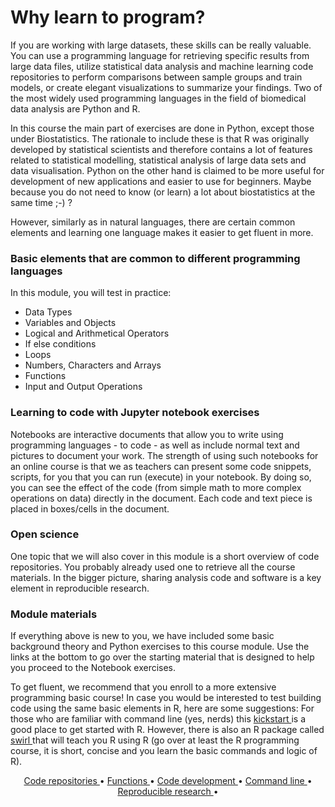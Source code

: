 # Why learn to program?

If you are working with large datasets, these skills can be really valuable. You can use a programming language for retrieving specific results from large data files, utilize statistical data analysis and machine learning code repositories to perform comparisons between sample groups and train models, or create elegant visualizations to summarize your findings. Two of the most widely used programming languages in the field of biomedical data analysis are Python and R.

In this course the main part of exercises are done in Python, except those under Biostatistics. The rationale to include these is that R was originally developed by statistical scientists and therefore contains a lot of features related to statistical modelling, statistical analysis of large data sets and data visualisation. Python on the other hand is claimed to be more useful for development of new applications and easier to use for beginners. Maybe because you do not need to know (or learn) a lot about biostatistics at the same time ;-) ?

However, similarly as in natural languages, there are certain common elements and learning one language makes it easier to get fluent in more. 

### Basic elements that are common to different programming languages  

In this module, you will test in practice:

* Data Types
* Variables and Objects
* Logical and Arithmetical Operators
* If else conditions
* Loops
* Numbers, Characters and Arrays
* Functions
* Input and Output Operations

### Learning to code with Jupyter notebook exercises

Notebooks are interactive documents that allow you to write using programming languages - to code - as well as include normal text and pictures to document your work. The strength of using such notebooks for an online course is that we as teachers can present some code snippets, scripts, for you that you can run (execute) in your notebook. By doing so, you can see the effect of the code (from simple math to more complex operations on data) directly in the document. Each code and text piece is placed in boxes/cells in the document.

### Open science

One topic that we will also cover in this module is a short overview of code repositories. You probably already used one to retrieve all the course materials. In the bigger picture, sharing analysis code and software is a key element in reproducible research.

### Module materials

If everything above is new to you, we have included some basic background theory and Python exercises to this course module. Use the links at the bottom to go over the starting material that is designed to help you proceed to the Notebook exercises. 

To get fluent, we recommend that you enroll to a more extensive programming basic course! In case you would be interested to test building code using the same basic elements in R, here are some suggestions: For those who are familiar with command line (yes, nerds) this <a href="https://cran.r-project.org/doc/contrib/Lemon-kickstart/"> kickstart </a> is a good place to get started with R. However, there is also an R package called <a href="https://swirlstats.com/students.html"> swirl </a> that will teach you R using R (go over at least the R programming course, it is short, concise and you learn the basic commands and logic of R).

<p align="center">
  <a href="./assets/p1.md">   Code repositories    </a> •
  <a href="./assets/p2.md">   Functions    </a> •
  <a href="./assets/p3.md">   Code development   </a> •
  <a href="./assets/p4.md">   Command line    </a> •
  <a href="./assets/p5.md">   Reproducible research    </a> •
</p>



